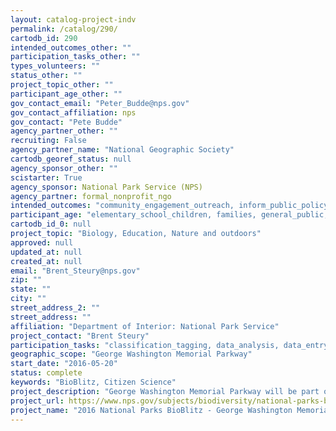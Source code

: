 ```yaml
---
layout: catalog-project-indv
permalink: /catalog/290/
cartodb_id: 290
intended_outcomes_other: ""
participation_tasks_other: ""
types_volunteers: ""
status_other: ""
project_topic_other: ""
participant_age_other: ""
gov_contact_email: "Peter_Budde@nps.gov"
gov_contact_affiliation: nps
gov_contact: "Pete Budde"
agency_partner_other: ""
recruiting: False
agency_partner_name: "National Geographic Society"
cartodb_georef_status: null
agency_sponsor_other: ""
scistarter: True
agency_sponsor: National Park Service (NPS)
agency_partner: formal_nonprofit_ngo
intended_outcomes: "community_engagement_outreach, inform_public_policy, io_education, operational_integration_use, research_advancement"
participant_age: "elementary_school_children, families, general_public, middle_school_children, targeted_group, teens"
cartodb_id_0: null
project_topic: "Biology, Education, Nature and outdoors"
approved: null
updated_at: null
created_at: null
email: "Brent_Steury@nps.gov"
zip: ""
state: ""
city: ""
street_address_2: ""
street_address: ""
affiliation: "Department of Interior: National Park Service"
project_contact: "Brent Steury"
participation_tasks: "classification_tagging, data_analysis, data_entry, finding_entities, identification, learning, observation, site_selection_description, specimen_sample_collection"
geographic_scope: "George Washington Memorial Parkway"
start_date: "2016-05-20"
status: complete
keywords: "BioBlitz, Citizen Science"
project_description: "George Washington Memorial Parkway will be part of the 2016 BioBlitz showcase event in the National Capital Region and explore organisms from all taxonomic groups."
project_url: https://www.nps.gov/subjects/biodiversity/national-parks-bioblitz.htm    
project_name: "2016 National Parks BioBlitz - George Washington Memorial Parkway"
---
```

